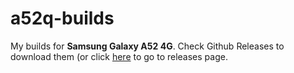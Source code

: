 # a52q-builds
My builds for **Samsung Galaxy A52 4G**.
Check Github Releases to download them (or click [here](https://github.com/wojtekojtek/a52q-builds/releases) to go to releases page.

